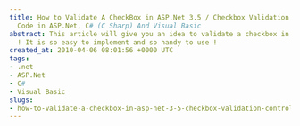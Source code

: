 ```yaml
---
title: How to Validate A CheckBox in ASP.Net 3.5 / Checkbox Validation Control Sample
  Code in ASP.Net, C# (C Sharp) And Visual Basic
abstract: This article will give you an idea to validate a checkbox in ASP.Net 3.5
  ! It is so easy to implement and so handy to use !
created_at: 2010-04-06 08:01:56 +0000 UTC
tags:
- .net
- ASP.Net
- C#
- Visual Basic
slugs:
- how-to-validate-a-checkbox-in-asp-net-3-5-checkbox-validation-control-sample-code-in-asp-net-c-sharp-c-sharp-and-visual-basic
---
```

